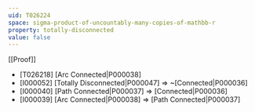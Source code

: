 ```yaml
---
uid: T026224
space: sigma-product-of-uncountably-many-copies-of-mathbb-r
property: totally-disconnected
value: false
---
```

[[Proof]]

* [T026218] [Arc Connected|P000038]
* [I000052] [Totally Disconnected|P000047] => ~[Connected|P000036]
* [I000040] [Path Connected|P000037] => [Connected|P000036]
* [I000039] [Arc Connected|P000038] => [Path Connected|P000037]

